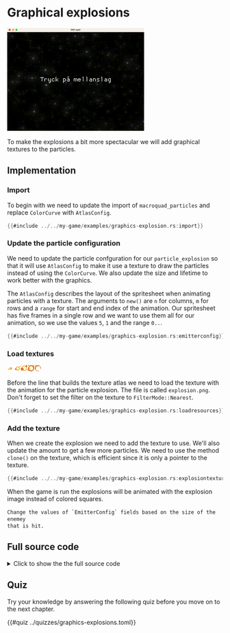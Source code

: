 # Graphical explosions

![Screenshot](images/graphics-explosions.gif#center)

To make the explosions a bit more spectacular we will add graphical textures
to the particles.

## Implementation

### Import

To begin with we need to update the import of `macroquad_particles`
and replace `ColorCurve` with `AtlasConfig`.

```rust
{{#include ../../my-game/examples/graphics-explosion.rs:import}}
```

### Update the particle configuration

We need to update the particle confguration for our `particle_explosion` so
that it will use `AtlasConfig` to make it use a texture to draw the particles
instead of using the `ColorCurve`. We also update the size and lifetime to
work better with the graphics.

The `AtlasConfig` describes the layout of the spritesheet when animating
particles with a texture. The arguments to `new()` are `n` for columns, `m`
for rows and a `range` for start and end index of the animation. Our
spritesheet has five frames in a single row and we want to use them all for
our animation, so we use the values `5`, `1` and the range `0..`.

```rust [hl,10,12,14]
{{#include ../../my-game/examples/graphics-explosion.rs:emitterconfig}}
```

### Load textures

![Explosion spritesheet](assets/explosion.png#pixelated)

Before the line that builds the texture atlas we need to load the texture with
the animation for the particle explosion. The file is called `explosion.png`.
Don't forget to set the filter on the texture to `FilterMode::Nearest`.

```rust [hl,1-4]
{{#include ../../my-game/examples/graphics-explosion.rs:loadresources}}
```

### Add the texture

When we create the explosion we need to add the texture to use. We'll also
update the amount to get a few more particles. We need to use the method
`clone()` on the texture, which is efficient since it is only a pointer to
the texture.

```rust [hl,3-4]
{{#include ../../my-game/examples/graphics-explosion.rs:explosiontexture}}
```

When the game is run the explosions will be animated with the explosion
image instead of colored squares.

```admonish tip title="Challenge" class="challenge"
Change the values of `EmitterConfig` fields based on the size of the enemey
that is hit.
```

<div class="noprint">

## Full source code

<details>
  <summary>Click to show the the full source code</summary>

```rust
{{#include ../../my-game/examples/graphics-explosion.rs:all}}
```
</details>
</div>

## Quiz

Try your knowledge by answering the following quiz before you move on to the
next chapter.

{{#quiz ../quizzes/graphics-explosions.toml}}
